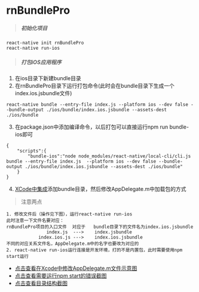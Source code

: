 # rnBundlePro
>##### 初始化项目
```
react-native init rnBundlePro
react-native run-ios
```

>##### 打包iOS应用程序
1. 在ios目录下新建bundle目录
2. 在rnBundlePro目录下运行打包命令(此时会在bundle目录下生成一个index.ios.jsbundle文件)
```
react-native bundle --entry-file index.js --platform ios --dev false --bundle-output ./ios/bundle/index.ios.jsbundle --assets-dest ./ios/bundle
```
3. 在package.json中添加编译命令，以后打包可以直接运行npm run bundle-ios即可
```
{
    "scripts":{
        "bundle-ios":"node node_modules/react-native/local-cli/cli.js bundle --entry-file index.js  --platform ios --dev false --bundle-output ./ios/bundle/index.ios.jsbundle --assets-dest ./ios/bundle"
    }
}
```
4. [XCode中集成](https://www.jianshu.com/p/5bdce8da4d88)添加bundle目录，然后修改AppDelegate.m中加载包的方式
>注意两点
```
1. 修改文件后（操作见下图），运行react-native run-ios
此时注意一下文件名要对应：
rnBundlePro项目的入口文件  对应于   bundle目录下的文件名为index.ios.jsbundle   
               index.js  --->    index.jsbundle
            index.ios.js --->    index.ios.jsbundle
不同的对应关系文件名，AppDelegate.m中的名字也要改为对应的
2. react-native run-ios运行连接是开发环境，打的不是内置包，此时需要使用npm start运行
```
- [点击查看在Xcode中修改AppDelegate.m文件示意图](http://pu3lpqiql.bkt.clouddn.com/WechatIMG11.jpeg)
- [点击查看需要运行npm start的错误截图](http://pu3lpqiql.bkt.clouddn.com/WechatIMG299.jpeg)
- [点击查看目录结构截图](http://pu3lpqiql.bkt.clouddn.com/WechatIMG12.jpeg)

